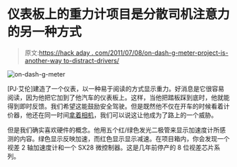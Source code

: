 # 仪表板上的重力计项目是分散司机注意力的另一种方式

> 原文:[https://hack aday . com/2011/07/08/on-dash-g-meter-project-is-another-way to-distract-drivers/](https://hackaday.com/2011/07/08/on-dash-g-meter-project-is-another-way-to-distract-drivers/)

![](../Images/5db6487ff38352107cb60e2918f204a0.png "on-dash-g-meter")

[PJ·艾伦]建造了一个仪表，以一种易于阅读的方式显示重力。好消息是它很容易阅读，因为他把它加到了他汽车的仪表板上。这样，当他把踏板踩到底时，他就能得到即时反馈。我们希望这能鼓励安全驾驶。但是既然他不仅在开车的时候看着计价器，他还在同一时间[拿着相机](http://s270.photobucket.com/albums/jj118/new_clear_days/stuntpics/?action=view&current=MVI_1315.mp4)，我们可以说这让他成为了路上的一个威胁。

但是我们确实喜欢硬件的概念。他用五个红/绿色发光二极管来显示加速度计所感测的内容。绿色显示反映加速，而红色显示显示减速。在项目箱内，你会发现一个视差 2 轴加速度计和一个 SX28 微控制器。这是几年前停产的 8 位视差芯片系列。